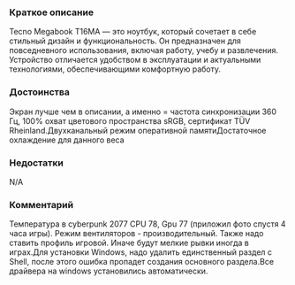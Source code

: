 ### **Краткое описание**
Tecno Megabook T16MA — это ноутбук, который сочетает в себе стильный дизайн и функциональность. Он предназначен для повседневного использования, включая работу, учебу и развлечения. Устройство отличается удобством в эксплуатации и актуальными технологиями, обеспечивающими комфортную работу.

### **Достоинства**
Экран лучше чем в описании, а именно = частота синхронизации 360 Гц, 100% охват цветового пространства sRGB, сертификат TÜV Rheinland.Двухканальный режим оперативной памятиДостаточное охлаждение для данного веса

### **Недостатки**
N/A

### **Комментарий**
Температура в cyberpunk 2077 CPU 78, Gpu 77 (приложил фото спустя 4 часа игры). Режим вентиляторов - производительный. Также надо ставить профиль игровой. Иначе будут мелкие рывки иногда в играх.Для установки Windows, надо удалить единственный раздел c Shell, после этого ошибка пропадет создания основного раздела.Все драйвера на windows установились автоматически.
